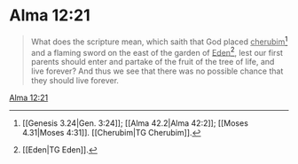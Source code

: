 # Alma 12:21

> What does the scripture mean, which saith that God placed <u>cherubim</u>[^a] and a flaming sword on the east of the garden of <u>Eden</u>[^b], lest our first parents should enter and partake of the fruit of the tree of life, and live forever? And thus we see that there was no possible chance that they should live forever.

[Alma 12:21](https://www.churchofjesuschrist.org/study/scriptures/bofm/alma/12?lang=eng&id=p21#p21)


[^a]: [[Genesis 3.24|Gen. 3:24]]; [[Alma 42.2|Alma 42:2]]; [[Moses 4.31|Moses 4:31]]. [[Cherubim|TG Cherubim]].  
[^b]: [[Eden|TG Eden]].  
